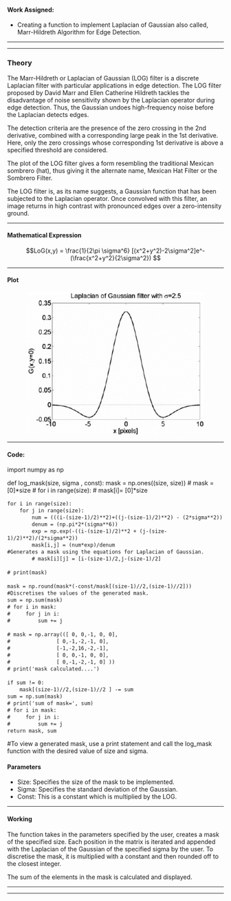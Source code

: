 #### Work Assigned:
* Creating a function to implement Laplacian of Gaussian also called, Marr-Hildreth Algorithm for Edge Detection.


---
---
### **Theory**

The Marr-Hildreth or Laplacian of Gaussian (LOG) filter is a discrete Laplacian filter with
particular applications in edge detection. The LOG filter proposed by David Marr and Ellen
Catherine Hildreth tackles the disadvantage of noise sensitivity shown by the Laplacian
operator during edge detection. Thus, the Gaussian undoes high-frequency noise before the
Laplacian detects edges.

The detection criteria are the presence of the zero crossing in the 2nd derivative, combined
with a corresponding large peak in the 1st derivative. Here, only the zero crossings whose
corresponding 1st derivative is above a specified threshold are considered.

The plot of the LOG filter gives a form resembling the traditional Mexican sombrero (hat),
thus giving it the alternate name, Mexican Hat Filter or the Sombrero Filter.

The LOG filter is, as its name suggests, a Gaussian function that has been subjected to the
Laplacian operator. Once convolved with this filter, an image returns in high contrast with
pronounced edges over a zero-intensity ground.

---

#### Mathematical Expression


$$LoG(x,y) = \frac{1}{2\pi \sigma^6} [(x^2+y^2)-2\sigma^2]e^-(\frac{x^2+y^2}{2\sigma^2}) $$

---

#### Plot

<p align="center">
  <img width="410" height="332" src="https://github.com/malvekar/Ways-of-speeding-up-python-program-using-edge-detection-using-Marr-Hildreth-alogrithm-as-example/blob/main/Individual%20functions/Steven/marr_hildreth.png">
</p>

---

#### Code:
import numpy as np

def log_mask(size, sigma , const):
    mask = np.ones((size, size))
    # mask = [0]*size
    # for i in range(size):
    #     mask[i]= [0]*size

    for i in range(size):
        for j in range(size):
            num = (((i-(size-1)/2)**2)+((j-(size-1)/2)**2) - (2*sigma**2))
            denum = (np.pi*2*(sigma**6))
            exp = np.exp(-((i-(size-1)/2)**2 + (j-(size-1)/2)**2)/(2*sigma**2))
            mask[i,j] = (num*exp)/denum                                         #Generates a mask using the equations for Laplacian of Gaussian.
            # mask[i][j] = [i-(size-1)/2,j-(size-1)/2]                          
    
    # print(mask)
    
    mask = np.round(mask*(-const/mask[(size-1)//2,(size-1)//2]))                #Discretises the values of the generated mask.
    sum = np.sum(mask)
    # for i in mask:
    #     for j in i:
    #         sum += j
    
    # mask = np.array(([ 0, 0,-1, 0, 0], 
    #               [ 0,-1,-2,-1, 0], 
    #               [-1,-2,16,-2,-1],
    #               [ 0, 0,-1, 0, 0], 
    #               [ 0,-1,-2,-1, 0] ))
    # print('mask calculated....')
    
    if sum != 0:
        mask[(size-1)//2,(size-1)//2 ] -= sum
    sum = np.sum(mask)
    # print('sum of mask=', sum)
    # for i in mask:
    #     for j in i:
    #         sum += j
    return mask, sum

#To view a generated mask, use a print statement and call the log_mask function with the desired value of size and sigma.
#### Parameters

- Size: Specifies the size of the mask to be implemented.
- Sigma: Specifies the standard deviation of the Gaussian.
- Const: This is a constant which is multiplied by the LOG.

---

#### Working

The function takes in the parameters specified by the user, creates a mask of the specified
size. Each position in the matrix is iterated and appended with the Laplacian of the Gaussian
of the specified sigma by the user. To discretise the mask, it is multiplied with a constant
and then rounded off to the closest integer.

The sum of the elements in the mask is calculated and displayed.

---
---
